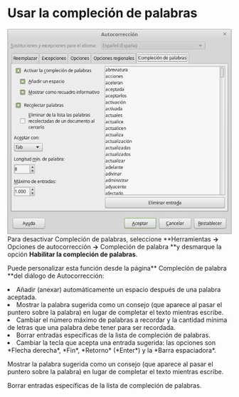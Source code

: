 
# Usar la compleción de palabras

![](img/Autocorreccion_263.png)
Para desactivar Compleción de palabras, seleccione **Herramientas ****→**** Opciones de autocorrección ****→**** Compleción de palabra **y desmarque la opción **Habilitar la compleción de palabras**.

Puede personalizar esta función desde la página** Compleción de palabra **del diálogo de Autocorrección:

<li value="1">
Añadir (anexar) automáticamente un espacio después de una palabra aceptada.
</li>
<li value="1">
Mostrar la palabra sugerida como un consejo (que aparece al pasar el puntero sobre la palabra) en lugar de completar el texto mientras escribe.
</li>
<li>
Cambiar el número máximo de palabras a recordar y la cantidad mínima de letras que una palabra debe tener para ser recordada.
</li>
<li>
Borrar entradas específicas de la lista de compleción de palabras.
</li>
<li>
Cambiar la tecla que acepta una entrada sugerida: las opciones son *Flecha derecha*, *Fin*, *Retorno* (*Enter*) y la *Barra espaciadora*.
</li>

Mostrar la palabra sugerida como un consejo (que aparece al pasar el puntero sobre la palabra) en lugar de completar el texto mientras escribe.

Borrar entradas específicas de la lista de compleción de palabras.

